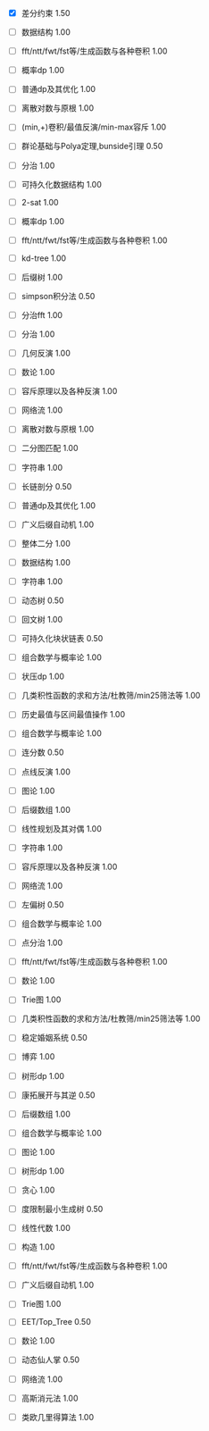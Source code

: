 - [x] 差分约束 1.50

- [ ] 数据结构 1.00

- [ ] fft/ntt/fwt/fst等/生成函数与各种卷积 1.00

- [ ] 概率dp 1.00

- [ ] 普通dp及其优化 1.00

- [ ] 离散对数与原根 1.00

- [ ] (min,+)卷积/最值反演/min-max容斥 1.00

- [ ] 群论基础与Polya定理,bunside引理 0.50

- [ ] 分治 1.00

- [ ] 可持久化数据结构 1.00

- [ ] 2-sat 1.00

- [ ] 概率dp 1.00

- [ ] fft/ntt/fwt/fst等/生成函数与各种卷积 1.00

- [ ] kd-tree 1.00

- [ ] 后缀树 1.00

- [ ] simpson积分法 0.50

- [ ] 分治fft 1.00

- [ ] 分治 1.00

- [ ] 几何反演 1.00

- [ ] 数论 1.00

- [ ] 容斥原理以及各种反演 1.00

- [ ] 网络流 1.00

- [ ] 离散对数与原根 1.00

- [ ] 二分图匹配 1.00

- [ ] 字符串 1.00

- [ ] 长链剖分 0.50

- [ ] 普通dp及其优化 1.00

- [ ] 广义后缀自动机 1.00

- [ ] 整体二分 1.00

- [ ] 数据结构 1.00

- [ ] 字符串 1.00

- [ ] 动态树 0.50

- [ ] 回文树 1.00

- [ ] 可持久化块状链表 0.50

- [ ] 组合数学与概率论 1.00

- [ ] 状压dp 1.00

- [ ] 几类积性函数的求和方法/杜教筛/min25筛法等 1.00

- [ ] 历史最值与区间最值操作 1.00

- [ ] 组合数学与概率论 1.00

- [ ] 连分数 0.50

- [ ] 点线反演 1.00

- [ ] 图论 1.00

- [ ] 后缀数组 1.00

- [ ] 线性规划及其对偶 1.00

- [ ] 字符串 1.00

- [ ] 容斥原理以及各种反演 1.00

- [ ] 网络流 1.00

- [ ] 左偏树 0.50

- [ ] 组合数学与概率论 1.00

- [ ] 点分治 1.00

- [ ] fft/ntt/fwt/fst等/生成函数与各种卷积 1.00

- [ ] 数论 1.00

- [ ] Trie图 1.00

- [ ] 几类积性函数的求和方法/杜教筛/min25筛法等 1.00

- [ ] 稳定婚姻系统 0.50

- [ ] 博弈 1.00

- [ ] 树形dp 1.00

- [ ] 康拓展开与其逆 0.50

- [ ] 后缀数组 1.00

- [ ] 组合数学与概率论 1.00

- [ ] 图论 1.00

- [ ] 树形dp 1.00

- [ ] 贪心 1.00

- [ ] 度限制最小生成树 0.50

- [ ] 线性代数 1.00

- [ ] 构造 1.00

- [ ] fft/ntt/fwt/fst等/生成函数与各种卷积 1.00

- [ ] 广义后缀自动机 1.00

- [ ] Trie图 1.00

- [ ] EET/Top_Tree 0.50

- [ ] 数论 1.00

- [ ] 动态仙人掌 0.50

- [ ] 网络流 1.00

- [ ] 高斯消元法 1.00

- [ ] 类欧几里得算法 1.00